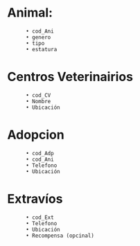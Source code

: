 # Animal: 
          • cod_Ani
          • genero
          • tipo
          • estatura
         
# Centros Veterinairios
          • cod_CV
          • Nombre
          • Ubicación
          
# Adopcion
          • cod_Adp
          • cod_Ani
          • Telefono
          • Ubicación
          
# Extravíos 
          • cod_Ext
          • Telefono
          • Ubicación
          • Recompensa (opcinal)
